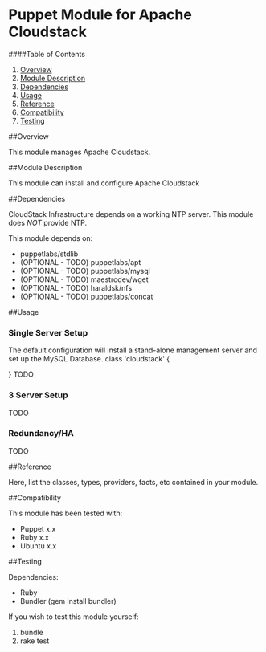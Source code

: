 # Puppet Module for Apache Cloudstack

####Table of Contents

1. [Overview](#overview)
2. [Module Description](#module-description)
3. [Dependencies](#dependencies)
4. [Usage](#usage)
5. [Reference](#reference)
6. [Compatibility](#compatibility)
7. [Testing](#testing)

##Overview

This module manages Apache Cloudstack.   

##Module Description

This module can install and configure Apache Cloudstack

##Dependencies

CloudStack Infrastructure depends on a working NTP server. 
This module does *NOT* provide NTP.

This module depends on:
* puppetlabs/stdlib
* (OPTIONAL - TODO) puppetlabs/apt
* (OPTIONAL - TODO) puppetlabs/mysql
* (OPTIONAL - TODO) maestrodev/wget
* (OPTIONAL - TODO) haraldsk/nfs
* (OPTIONAL - TODO) puppetlabs/concat

##Usage

### Single Server Setup

The default configuration will install a stand-alone management server
and set up the MySQL Database.
class 'cloudstack' {

}
TODO

### 3 Server Setup
TODO


### Redundancy/HA
TODO


##Reference

Here, list the classes, types, providers, facts, etc contained in your module.

##Compatibility

This module has been tested with:
- Puppet x.x
- Ruby x.x
- Ubuntu x.x

##Testing

Dependencies:
- Ruby
- Bundler (gem install bundler)

If you wish to test this module yourself:
1. bundle
2. rake test